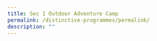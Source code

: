 ```yaml
---
title: Sec 1 Outdoor Adventure Camp
permalink: /distinctive-programmes/permalink/
description: ""
---
```

